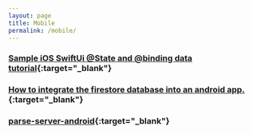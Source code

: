 ```yaml
---
layout: page
title: Mobile
permalink: /mobile/
---
```


### [Sample iOS SwiftUi @State and @binding data tutorial](https://master.d1nilvoguaa0zt.amplifyapp.com/document){:target="_blank"}

### [How to integrate the firestore database into an android app.](https://master.d1nilvoguaa0zt.amplifyapp.com/blog/android-firestore-tutorial){:target="_blank"}

### [parse-server-android](https://master.d1nilvoguaa0zt.amplifyapp.com/blog/parse-server-android){:target="_blank"}